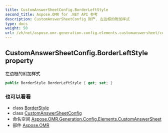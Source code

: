 ```yaml
---
title: CustomAnswerSheetConfig.BorderLeftStyle
second_title: Aspose.OMR for .NET API 参考
description: CustomAnswerSheetConfig 财产. 左边框的附加样式
type: docs
weight: 50
url: /zh/net/aspose.omr.generation.config.elements.customanswersheet/customanswersheetconfig/borderleftstyle/
---
```

## CustomAnswerSheetConfig.BorderLeftStyle property

左边框的附加样式

```csharp
public BorderStyle BorderLeftStyle { get; set; }
```

### 也可以看看

* class [BorderStyle](../../../aspose.omr.generation.config/borderstyle/)
* class [CustomAnswerSheetConfig](../)
* 命名空间 [Aspose.OMR.Generation.Config.Elements.CustomAnswerSheet](../../customanswersheetconfig/)
* 部件 [Aspose.OMR](../../../)


